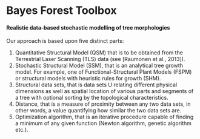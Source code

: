 # Bayes Forest Toolbox
#### Realistic data-based stochastic modelling of tree morphologies


Our approach is based upon five distinct parts:
1.	Quantitative Structural Model (QSM) that is to be obtained from the Terrestrial Laser Scanning (TLS) data (see [Raumonen et al., 2013]).
2.	Stochastic Structural Model (SSM), that is an analytical tree growth model. For example, one of Functional-Structural Plant Models (FSPM) or structural models with heuristic rules for growth (SHM).
3.	Structural data sets, that is data sets U relating different physical dimensions as well as spatial location of various parts and segments of a tree with optional sorting by the topological characteristics.
4.	Distance, that is a measure of proximity between any two data sets, in other words, a value quantifying how similar the two data sets are.
5.	Optimization algorithm, that is an iterative procedure capable of finding a minimum of any given function (Newton algorithm, genetic algorithm etc.).


